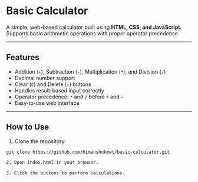 # Basic Calculator

A simple, web-based calculator built using **HTML, CSS, and JavaScript**.  
Supports basic arithmetic operations with proper operator precedence.

---

## Features

- Addition (`+`), Subtraction (`-`), Multiplication (`*`), and Division (`/`)  
- Decimal number support  
- Clear (`C`) and Delete (`←`) buttons  
- Handles result-based input correctly  
- Operator precedence: `*` and `/` before `+` and `-`  
- Easy-to-use web interface  

---

## How to Use

1. Clone the repository:

```bash
git clone https://github.com/himanshukmwt/basic-calculator.git

2. Open index.html in your browser.

3. Click the buttons to perform calculations.
